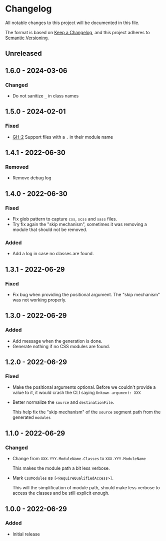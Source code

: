 # Changelog

All notable changes to this project will be documented in this file.

The format is based on [Keep a Changelog](https://keepachangelog.com/en/1.0.0/),
and this project adheres to [Semantic Versioning](https://semver.org/spec/v2.0.0.html).

## Unreleased

## 1.6.0 - 2024-03-06

### Changed

* Do not sanitize `_` in class names

## 1.5.0 - 2024-02-01

### Fixed

* [GH-2](https://github.com/MangelMaxime/fable-css-modules/issues/2) Support files with a `.` in their module name

## 1.4.1 - 2022-06-30

### Removed

* Remove debug log

## 1.4.0 - 2022-06-30

### Fixed

* Fix glob pattern to capture `css`, `scss` and `sass` files.
* Try fix again the "skip mechanism", sometimes it was removing a module that should not be removed.

### Added

* Add a log in case no classes are found.

## 1.3.1 - 2022-06-29

### Fixed

* Fix bug when providing the positional argument. The "skip mechanism" was not working properly.

## 1.3.0 - 2022-06-29

### Added

* Add message when the generation is done.
* Generate nothing if no CSS modules are found.

## 1.2.0 - 2022-06-29

### Fixed

* Make the positional arguments optional. Before we couldn't provide a value to it, it would crash the CLI saying `Unkown argument: XXX`
* Better normalize the `source` and `destinationFile`.

    This help fix the "skip mechanism" of the `source` segment path from the generated `modules`

## 1.1.0 - 2022-06-29

### Changed

* Change from `XXX.YYY.ModuleName.Classes` to `XXX.YYY.ModuleName`

    This makes the module path a bit less verbose.

* Mark `CssModules` as `[<RequireQualifiedAccess>]`.

    This will the simplification of module path, should make less verbose to access the classes and be still explicit enough.

## 1.0.0 - 2022-06-29

### Added

* Initial release
